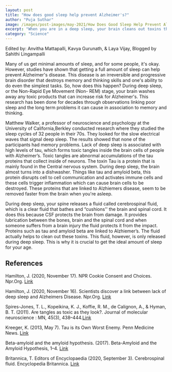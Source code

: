 ```yaml
---
layout: post
title: "How does good sleep help prevent Alzheimer's?"
author: "Puja Suthar"
image: /images/post-images/may-2021/How Does Good Sleep Help Prevent Alzheimers.png
excerpt: "When you are in a deep sleep, your brain cleans out toxins that can contribute to the risk of getting Alzheimer’s.'"
category: "Science"
---
```


Edited by: Anvitha Mattapalli, Kavya Gurunath, & Laya Vijay, Blogged by Sahithi Lingampalli

Many of us get minimal amounts of sleep, and for some people, it's okay. However, studies have shown that getting a full amount of sleep can help prevent Alzheimer's disease. This disease is an irreversible and progressive brain disorder that destroys memory and thinking skills and one's ability to do even the simplest tasks.  So, how does this happen? During deep sleep, or the Non-Rapid Eye Movement (Non- REM) stage, your brain washes away any toxic products that can increase risk for Alzheimer's. This research has been done for decades through observations linking poor sleep and the long term problems it can cause in association to memory and thinking.  

Matthew Walker, a professor of neuroscience and psychology at the University of California,Berkley conducted research where they studied the sleep cycles of 32 people in their 70s. They looked for the slow electrical waves that signal deep sleep. The results showed that none of the participants had memory problems.  Lack of deep sleep is associated with high levels of tau, which forms toxic tangles inside the brain cells of people with Alzheimer’s. Toxic tangles are abnormal accumulations of the tau proteins that collect inside of neurons. The toxin Tau is a protein that is mainly found in the Central nervous system. During deep sleep, the brain almost turns into a dishwasher. Things like tau and amyloid beta, this protein disrupts cell to cell communication and activates immune cells and these cells trigger inflammation which can cause brain cells to be destroyed. These proteins that are linked to Alzhiemers disease, seem to be removed faster from the brain when you're asleep. 

During deep sleep, your spine releases a fluid called cerebrospinal fluid, which is a clear fluid that bathes and “cushions'' the brain and spinal cord. It does this because CSF protects the brain from damage. It provides lubrication between the bones, brain and the spinal cord and when someone suffers from a brain injury the fluid protects it from the impact. Proteins such as tau and amyloid beta are linked to Alzhiemer’s. The fluid actually helps to clean out these toxins. This fluid, however, is only released during deep sleep. This is why it is crucial to get the ideal amount of sleep for your age. 


## References 
Hamilton, J. (2020, November 17). NPR Cookie Consent and Choices. Npr.Org. [Link](https://www.npr.org/sections/health-shots/2020/11/17/935519117/deep-sleep-protects-against-alzheimers-growing-evidence-shows#:~:text=Deep%20Sleep%20Protects%20Against%20Alzheimer%27s%2C%20Growing%20Evidence%20Shows,-Listen%20Listen&text=Derman%2FGetty%20Images-,Researchers%20are%20learning%20that%20there%20is%20a%20significant%20relationship,and%20dementia%2C%20particularly%20Alzheimer%27s%20disease.&text=During%20deep%20sleep%2C%20the%20brain,the%20risk%20for%20Alzheimer%27s%20disease.)

Hamilton, J. (2020, November 16). Scientists discover a link between lack of deep sleep and Alzheimers Disease. Npr.Org. [Link](https://www.npr.org/2020/11/16/935475284/scientists-discover-a-link-between-lack-of-deep-sleep-and-alzheimers-disease)
 
Spires-Jones, T. L., Kopeikina, K. J., Koffie, R. M., de Calignon, A., & Hyman, B. T. (2011). Are tangles as toxic as they look?. Journal of molecular neuroscience : MN, 45(3), 438–444.[Link](https://doi.org/10.1007/s12031-011-9566-7)
 
Kreeger, K. (2013, May 7). Tau is its Own Worst Enemy. Penn Medicine News. [Link](https://www.google.com/url?q=https://www.pennmedicine.org/news/news-blog/2013/may/tau-is-its-own-worst-enemy&sa=D&source=editors&ust=1621532951649000&usg=AOvVaw3fEWAq10SbCQoWDUBWnFzw)

Beta-amyloid and the amyloid hypothesis. (2017). Beta-Amyloid and the Amyloid Hypothesis, 1–4. [Link](https://www.alz.org/national/documents/topicsheet_betaamyloid.pdf)

Britannica, T. Editors of Encyclopaedia (2020, September 3). Cerebrospinal fluid. Encyclopedia Britannica. [Link](https://www.britannica.com/science/cerebrospinal-fluid)

